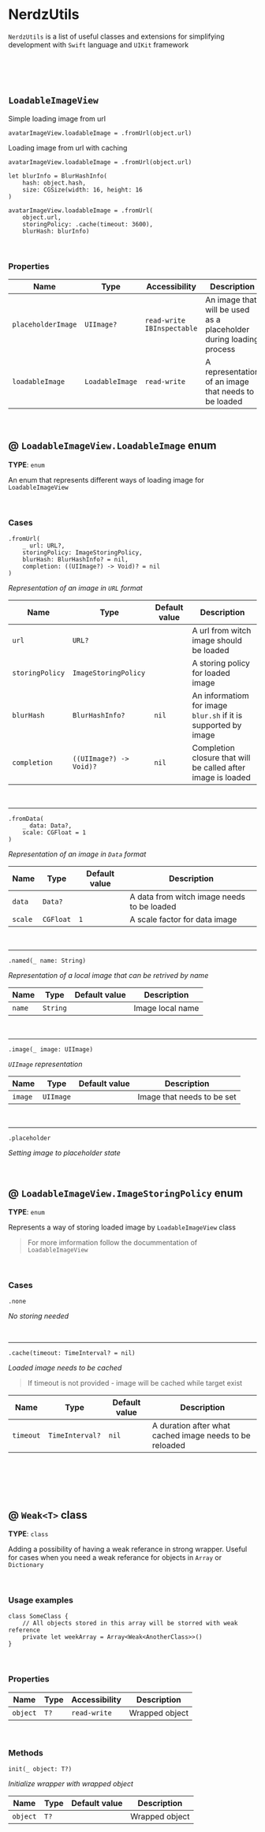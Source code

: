 # NerdzUtils

`NerdzUtils` is a list of useful classes and extensions for simplifying development with `Swift` language and `UIKit` framework

<br>
<br>
<br>

## `LoadableImageView`

Simple loading image from url

```
avatarImageView.loadableImage = .fromUrl(object.url)
```

Loading image from url with caching

```
avatarImageView.loadableImage = .fromUrl(object.url)
```

```
let blurInfo = BlurHashInfo(
    hash: object.hash, 
    size: CGSize(width: 16, height: 16
)

avatarImageView.loadableImage = .fromUrl(
    object.url, 
    storingPolicy: .cache(timeout: 3600), 
    blurHash: blurInfo)

```

<br>

### Properties

Name | Type | Accessibility | Description
------------ | ------------- | ------------- | -------------
`placeholderImage` | `UIImage?` | `read-write` `IBInspectable` | An image that will be used as a placeholder during loading process
`loadableImage` | `LoadableImage` | `read-write` | A representation of an image that needs to be loaded

<br>

## @ `LoadableImageView.LoadableImage` enum

**TYPE**: `enum`

An enum that represents different ways of loading image for `LoadableImageView`

<br>

### Cases

```
.fromUrl(
    _ url: URL?,
    storingPolicy: ImageStoringPolicy,
    blurHash: BlurHashInfo? = nil,
    completion: ((UIImage?) -> Void)? = nil
)
```

*Representation of an image in `URL` format*

Name | Type | Default value | Description
------------ | ------------ | ------------- | -------------
`url` | `URL?` | | A url from witch image should be loaded
`storingPolicy` | `ImageStoringPolicy` | | A storing policy for loaded image
`blurHash` | `BlurHashInfo?` | `nil` | An informatiom for image `blur.sh` if it is supported by image
`completion` | `((UIImage?) -> Void)?` | `nil` | Completion closure that will be called after image is loaded

<br>

---

```
.fromData(
    _ data: Data?, 
    scale: CGFloat = 1
)
```

*Representation of an image in `Data` format*

Name | Type | Default value | Description
------------ | ------------ | ------------- | -------------
`data` | `Data?` | | A data from witch image needs to be loaded
`scale` | `CGFloat` | `1` | A scale factor for data image

<br>

---

```
.named(_ name: String)
```

*Representation  of a local image that can be retrived by name*

Name | Type | Default value | Description
------------ | ------------ | ------------- | -------------
`name` | `String` | | Image local name

<br>

---

```
.image(_ image: UIImage)
```

*`UIImage` representation*

Name | Type | Default value | Description
------------ | ------------ | ------------- | -------------
`image` | `UIImage` | | Image that needs to be set

<br>

---

```
.placeholder
```

*Setting image to placeholder state*

<br>

## @ `LoadableImageView.ImageStoringPolicy` enum

**TYPE**: `enum`

Represents a way of storing loaded image by `LoadableImageView` class

> For more imformation follow the docummentation of `LoadableImageView`

<br>

### Cases

```
.none
```

*No storing needed*

<br>

---

```
.cache(timeout: TimeInterval? = nil)
```

*Loaded image needs to be cached*

> If timeout is not provided - image will be cached while target exist

Name | Type | Default value | Description
------------ | ------------ | ------------- | -------------
`timeout` | `TimeInterval?` | `nil` | A duration after what cached image needs to be reloaded

<br>
<br>
<br>
<br>

## @ `Weak<T>` class

**TYPE**: `class`

Adding a possibility of having a weak referance in strong wrapper. Useful for cases when you need a weak referance for objects in `Array` or `Dictionary`

<br>

### Usage examples

```
class SomeClass {
    // All objects stored in this array will be storred with weak reference
    private let weekArray = Array<Weak<AnotherClass>>()
}
```

<br>

### Properties

Name | Type | Accessibility | Description
------------ | ------------ | ------------- | -------------
`object` | `T?` | `read-write` | Wrapped object

<br>

### Methods

```
init(_ object: T?)
```

*Initialize wrapper with wrapped object*

Name | Type | Default value | Description
------------ | ------------ | ------------- | -------------
`object` | `T?` | | Wrapped object

<br>
<br>
<br>
<br>
